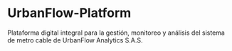 # UrbanFlow-Platform
Plataforma digital integral para la gestión, monitoreo y análisis del sistema de metro cable de UrbanFlow Analytics S.A.S.
